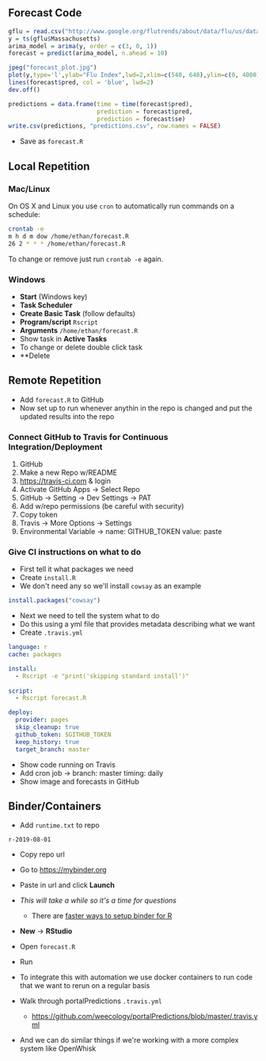## Forecast Code

```r
gflu = read.csv("http://www.google.org/flutrends/about/data/flu/us/data.txt",skip=11)
y = ts(gflu$Massachusetts)
arima_model = arima(y, order = c(3, 0, 1))
forecast = predict(arima_model, n.ahead = 10)

jpeg("forecast_plot.jpg")
plot(y,type='l',ylab="Flu Index",lwd=2,xlim=c(540, 640),ylim=c(0, 4000))
lines(forecast$pred, col = 'blue', lwd=2)
dev.off()

predictions = data.frame(time = time(forecast$pred),
                         prediction = forecast$pred,
                         prediction = forecast$se)
write.csv(predictions, "predictions.csv", row.names = FALSE)
```

* Save as `forecast.R`

## Local Repetition

### Mac/Linux

On OS X and Linux you use `cron` to automatically run commands on a schedule:

```bash
crontab -e
m h d m dow /home/ethan/forecast.R
26 2 * * * /home/ethan/forecast.R
```

To change or remove just run `crontab -e` again.

### Windows

* **Start** (Windows key)
* **Task Scheduler**
* **Create Basic Task** (follow defaults)
* **Program/script** `Rscript`
* **Arguments** `/home/ethan/forecast.R`
* Show task in **Active Tasks**
* To change or delete double click task
* **Delete

## Remote Repetition

* Add `forecast.R` to GitHub
* Now set up to run whenever anythin in the repo is changed and put
  the updated results into the repo

### Connect GitHub to Travis for Continuous Integration/Deployment

1. GitHub
2. Make a new Repo w/README
3. https://travis-ci.com & login
4. Activate GitHub Apps -> Select Repo
5. GitHub -> Setting -> Dev Settings -> PAT
6. Add w/repo permissions (be careful with security)
7. Copy token
8. Travis -> More Options -> Settings
9. Environmental Variable -> name: GITHUB_TOKEN value: paste

### Give CI instructions on what to do

* First tell it what packages we need
* Create `install.R`
* We don't need any so we'll install `cowsay` as an example

```r
install.packages("cowsay")
```

* Next we need to tell the system what to do
* Do this using a yml file that provides metadata describing what we want
* Create `.travis.yml`

```yml
language: r
cache: packages

install:
  - Rscript -e "print('skipping standard install')"
  
script:
  - Rscript forecast.R

deploy:
  provider: pages
  skip_cleanup: true
  github_token: $GITHUB_TOKEN 
  keep_history: true
  target_branch: master
```

* Show code running on Travis
* Add cron job -> branch: master timing: daily
* Show image and forecasts in GitHub

## Binder/Containers

* Add `runtime.txt` to repo

```
r-2019-08-01
```

* Copy repo url
* Go to https://mybinder.org
* Paste in url and click **Launch**
* *This will take a while so it's a time for questions*
  * There are [faster ways to setup binder for R](https://github.com/karthik/rstudio2019/blob/master/binder-notes.md)
* **New** -> **RStudio**
* Open `forecast.R`
* Run

* To integrate this with automation we use docker containers
  to run code that we want to rerun on a regular basis
* Walk through portalPredictions `.travis.yml`
    * https://github.com/weecology/portalPredictions/blob/master/.travis.yml
* And we can do similar things if we're working with a more complex system like OpenWhisk
